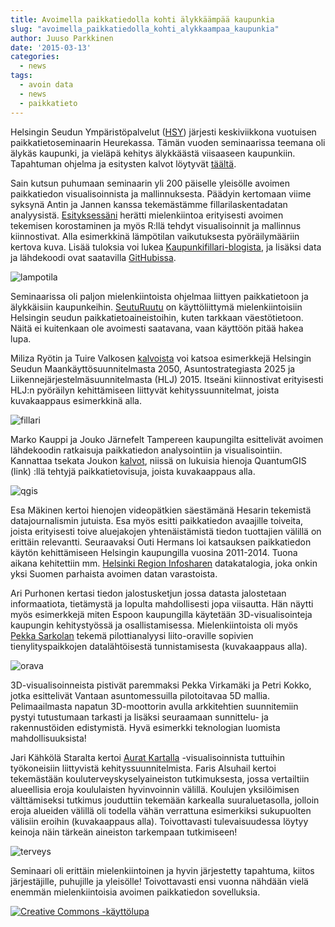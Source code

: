 ```yaml
---
title: Avoimella paikkatiedolla kohti älykkäämpää kaupunkia
slug: "avoimella_paikkatiedolla_kohti_alykkaampaa_kaupunkia"
author: Juuso Parkkinen
date: '2015-03-13'
categories:
  - news
tags:
  - avoin data
  - news
  - paikkatieto
---
```


Helsingin Seudun Ympäristöpalvelut ([HSY]) järjesti keskiviikkona vuotuisen paikkatietoseminaarin Heurekassa. Tämän vuoden seminaarissa teemana oli älykäs kaupunki, ja vieläpä kehitys älykkäästä viisaaseen kaupunkiin. Tapahtuman ohjelma ja esitysten kalvot löytyvät [täältä][hsy-kalvot].

[HSY]: https://www.hsy.fi/fi/asukkaalle/Sivut/default.aspx
[hsy-kalvot]: https://www.hsy.fi/fi/asiantuntijalle/tapahtumat/seminaarit/paikkatietoseminaarit/Sivut/Paikkatietoseminaarit.aspx

Sain kutsun puhumaan seminaarin yli 200 päiselle yleisölle avoimen paikkatiedon visualisoinnista ja mallinnuksesta. Päädyin kertomaan viime syksynä Antin ja Jannen kanssa tekemästämme fillarilaskentadatan analyysistä. [Esityksessäni][kalvot] herätti mielenkiintoa erityisesti avoimen tekemisen korostaminen ja myös R:llä tehdyt visualisoinnit ja mallinnus kiinnostivat. Alla esimerkkinä lämpötilan vaikutuksesta pyöräilymääriin kertova kuva. Lisää tuloksia voi lukea [Kaupunkifillari-blogista][blogi], ja lisäksi data ja lähdekoodi ovat saatavilla [GitHubissa].

![lampotila](/post/2015-03-13-hsy-paikkatietoseminaari.fi_files/a4f_lampotila_vari_v2.png)

[kalvot]: http://www.slideshare.net/ouzor/hsy-2015-fillaridata
[blogi]: http://www.kaupunkifillari.fi/blog/2015/03/04/pyoraily-on-arkista-touhua
[GitHubissa]: https://github.com/apoikola/fillarilaskennat/

Seminaarissa oli paljon mielenkiintoista ohjelmaa liittyen paikkatietoon ja älykkäisiin kaupunkeihin. [SeutuRuutu] on käyttöliittymä mielenkiintoisiin Helsingin seudun paikkatietoaineistoihin, kuten tarkkaan väestötietoon. Näitä ei kuitenkaan ole avoimesti saatavana, vaan käyttöön pitää hakea lupa.

[SeutuRuutu]: https://www.hsy.fi/fi/asiantuntijalle/seututieto/paikkatiedot/Sivut/SeutuRuutu.aspx


Miliza Ryötin ja Tuire Valkosen [kalvoista][hki-kalvot] voi katsoa esimerkkejä Helsingin Seudun Maankäyttösuunnitelmasta 2050, Asuntostrategiasta 2025 ja Liikennejärjestelmäsuunnitelmasta (HLJ) 2015. Itseäni kiinnostivat erityisesti HLJ:n pyöräilyn kehittämiseen liittyvät kehityssuunnitelmat, joista kuvakaappaus esimerkkinä alla.

![fillari](/post/2015-03-13-hsy-paikkatietoseminaari.fi_files/fillari_elama.png)

[hki-kalvot]: https://www.hsy.fi/fi/asiantuntijalle/tapahtumat/seminaarit/paikkatietoseminaarit/Documents/2015/Miliza_Ryoti_ja_Tuire_Valkonen.pdf

Marko Kauppi ja Jouko Järnefelt Tampereen kaupungilta esittelivät avoimen lähdekoodin ratkaisuja paikkatiedon analysointiin ja visualisointiin. Kannattaa tsekata Joukon [kalvot][jouko-kalvot], niissä on lukuisia hienoja QuantumGIS (link) :llä tehtyjä paikkatietovisuja, joista kuvakaappaus alla.

![qgis](/post/2015-03-13-hsy-paikkatietoseminaari.fi_files/qgis.png)

[jouko-kalvot]: https://www.hsy.fi/fi/asiantuntijalle/tapahtumat/seminaarit/paikkatietoseminaarit/Documents/2015/Jouko_Jarnefelt.pdf

Esa Mäkinen kertoi hienojen videopätkien säestämänä Hesarin tekemistä datajournalismin jutuista. Esa myös esitti paikkatiedon avaajille toiveita, joista erityisesti toive aluejakojen yhtenäistämistä tiedon tuottajien välillä on erittäin relevantti. Seuraavaksi Outi Hermans loi katsauksen paikkatiedon käytön kehittämiseen Helsingin kaupungilla vuosina 2011-2014. Tuona aikana kehitettiin mm. [Helsinki Region Infosharen][hri] datakatalogia, joka onkin yksi Suomen parhaista avoimen datan varastoista.

[hri]: http://hri.fi/

Ari Purhonen kertasi tiedon jalostusketjun jossa datasta jalostetaan informaatiota, tietämystä ja lopulta mahdollisesti jopa viisautta. Hän näytti myös esimerkkejä miten Espoon kaupungilla käytetään 3D-visualisointeja kaupungin kehitystyössä ja osallistamisessa. Mielenkiintoista oli myös [Pekka Sarkolan][gispo] tekemä pilottianalyysi liito-oraville sopivien tienylityspaikkojen datalähtöisestä tunnistamisesta (kuvakaappaus alla).

![orava](/post/2015-03-13-hsy-paikkatietoseminaari.fi_files/orava.png)

[gispo]: http://gispo.fi/Gispo

3D-visualisoinneista pistivät paremmaksi Pekka Virkamäki ja Petri Kokko, jotka esittelivät Vantaan asuntomessuilla pilotoitavaa 5D mallia. Pelimaailmasta napatun 3D-moottorin avulla arkkitehtien suunnitemiin pystyi tutustumaan tarkasti ja lisäksi seuraamaan sunnittelu- ja rakennustöiden edistymistä. Hyvä esimerkki teknologian luomista mahdollisuuksista!

Jari Kähkölä Staralta kertoi [Aurat Kartalla] -visualisoinnista tuttuihin työkoneisiin liittyvistä kehityssuunnitelmista. Faris Alsuhail kertoi tekemästään kouluterveyskyselyaineiston tutkimuksesta, jossa vertailtiin alueellisia eroja koululaisten hyvinvoinnin välillä. Koulujen yksilöimisen välttämiseksi tutkimus jouduttiin tekemään karkealla suuraluetasolla, jolloin eroja alueiden välillä oli todella vähän verrattuna esimerkiksi sukupuolten välisiin eroihin (kuvakaappaus alla). Toivottavasti tulevaisuudessa löytyy keinoja näin tärkeän aineiston tarkempaan tutkimiseen!

![terveys](/post/2015-03-13-hsy-paikkatietoseminaari.fi_files/terveys.png)

[Aurat Kartalla]: http://www.auratkartalla.com/

Seminaari oli erittäin mielenkiintoinen ja hyvin järjestetty tapahtuma, kiitos järjestäjille, puhujille ja yleisölle! Toivottavasti ensi vuonna nähdään vielä enemmän mielenkiintoisia avoimen paikkatiedon sovelluksia.



<a rel="license" href="http://creativecommons.org/licenses/by/4.0/">
<img alt="Creative Commons -käyttölupa" style="border-width:0"
src="http://i.creativecommons.org/l/by/4.0/88x31.png" /> </a>
